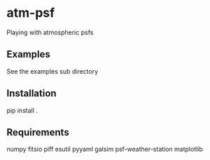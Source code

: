 # atm-psf
Playing with atmospheric psfs

Examples
--------
See the examples sub directory

Installation
------------
pip install .

Requirements
------------
numpy
fitsio
piff
esutil
pyyaml
galsim
psf-weather-station
matplotlib
